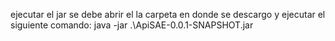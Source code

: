 ejecutar el jar se debe abrir el la carpeta en donde se descargo y ejecutar el siguiente comando: java -jar .\ApiSAE-0.0.1-SNAPSHOT.jar